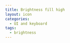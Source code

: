 ```yaml
---
title: Brightness fill high
layout: icon
categories:
  - UI and keyboard
tags:
  - brightness
---
```

